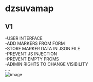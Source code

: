 # dzsuvamap
## V1 <br />
-USER INTERFACE<br />
-ADD MARKERS FROM FORM<br />
-STORE MARKER DATA IN JSON FILE<br />
-PREVENT JS INJECTION<br />
-PREVENT EMPTY FROMS<br />
-ADIMIN RIGHTS TO CHANGE VISIBILITY<br />
....<br />
![image](https://github.com/rassyben00/dzsuvamap/assets/115502377/8d5e93d9-b9ec-4e82-8552-faca5f8f70cc)




